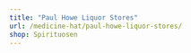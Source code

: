 ```yaml
---
title: "Paul Howe Liquor Stores"
url: /medicine-hat/paul-howe-liquor-stores/
shop: Spirituosen
---
```

